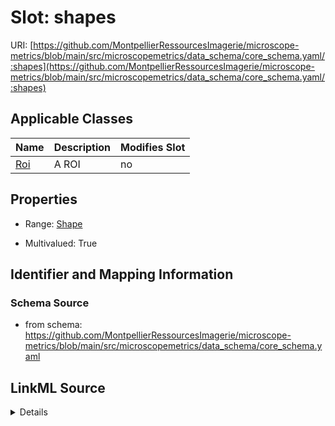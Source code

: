 # Slot: shapes

URI: [https://github.com/MontpellierRessourcesImagerie/microscope-metrics/blob/main/src/microscopemetrics/data_schema/core_schema.yaml/:shapes](https://github.com/MontpellierRessourcesImagerie/microscope-metrics/blob/main/src/microscopemetrics/data_schema/core_schema.yaml/:shapes)



<!-- no inheritance hierarchy -->




## Applicable Classes

| Name | Description | Modifies Slot |
| --- | --- | --- |
[Roi](Roi.md) | A ROI |  no  |







## Properties

* Range: [Shape](Shape.md)

* Multivalued: True





## Identifier and Mapping Information







### Schema Source


* from schema: https://github.com/MontpellierRessourcesImagerie/microscope-metrics/blob/main/src/microscopemetrics/data_schema/core_schema.yaml




## LinkML Source

<details>
```yaml
name: shapes
from_schema: https://github.com/MontpellierRessourcesImagerie/microscope-metrics/blob/main/src/microscopemetrics/data_schema/core_schema.yaml
rank: 1000
multivalued: true
alias: shapes
owner: roi
domain_of:
- roi
range: Shape

```
</details>